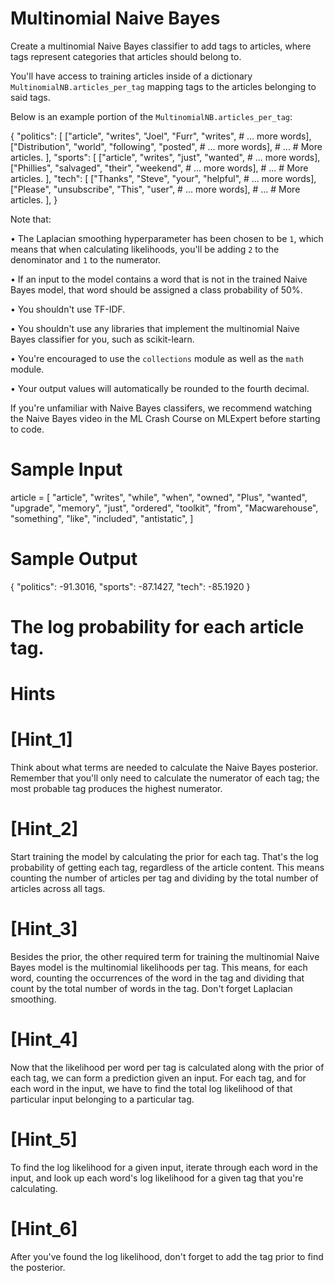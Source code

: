 # Multinomial Naive Bayes

  Create a multinomial Naive Bayes classifier to add tags to articles, where
  tags represent categories that articles should belong to.

  You'll have access to training articles inside of a dictionary `MultinomialNB.articles_per_tag` 
  mapping tags to the articles belonging to said tags.

  Below is an example portion of the `MultinomialNB.articles_per_tag`:
  
{
  "politics": [
    ["article", "writes", "Joel", "Furr", "writes", # ... more words],
    ["Distribution", "world", "following", "posted", # ... more words],
    # ...
    # More articles.
    ],
    "sports": [
    ["article", "writes", "just", "wanted", # ... more words],
    ["Phillies", "salvaged", "their", "weekend", # ... more words],
    # ...
    # More articles.
    ],
    "tech": [
    ["Thanks", "Steve", "your", "helpful", # ... more words],
    ["Please", "unsubscribe", "This", "user", # ... more words],
    # ...
    # More articles.
  ],
} 

  Note that:

  • The Laplacian smoothing hyperparameter has been chosen to be `1`, 
    which means that when calculating likelihoods, you'll be adding `2` 
    to the denominator and `1` to the numerator.

  • If an input to the model contains a word that is not in the trained Naive
    Bayes model, that word should be assigned a class probability of 50%.
  
  • You shouldn't use TF-IDF. 
  
  • You shouldn't use any libraries that implement the multinomial Naive Bayes
    classifier for you, such as scikit-learn.

  • You're encouraged to use the `collections` module as well as the
    `math` module.

  • Your output values will automatically be rounded to the fourth decimal.

  If you're unfamiliar with Naive Bayes classifers, we recommend watching the
  Naive Bayes video in the ML Crash Course on MLExpert before starting to code.

# Sample Input

article = [
  "article", "writes", "while",
  "when", "owned", "Plus",
  "wanted", "upgrade", "memory",
  "just", "ordered", "toolkit",
  "from", "Macwarehouse", "something",
  "like", "included", "antistatic",
]

# Sample Output

{
  "politics": -91.3016,
  "sports": -87.1427,
  "tech": -85.1920
}
# The log probability for each article tag.

# Hints

# [Hint_1]

  Think about what terms are needed to calculate the Naive Bayes posterior.
  Remember that you'll only need to calculate the numerator of each tag; the
  most probable tag produces the highest numerator.

# [Hint_2]

  Start training the model by calculating the prior for each tag. That's the log
  probability of getting each tag, regardless of the article content. This means
  counting the number of articles per tag and dividing by the total number of
  articles across all tags.

# [Hint_3]

  Besides the prior, the other required term for training the multinomial Naive
  Bayes model is the multinomial likelihoods per tag. This means, for each word,
  counting the occurrences of the word in the tag and dividing that count
  by the total number of words in the tag. Don't forget Laplacian smoothing.

# [Hint_4]

  Now that the likelihood per word per tag is calculated along with the prior of
  each tag, we can form a prediction given an input. For each tag, and for each
  word in the input, we have to find the total log likelihood of that particular
  input belonging to a particular tag.

# [Hint_5]

  To find the log likelihood for a given input, iterate through each word in the
  input, and look up each word's log likelihood for a given tag that you're
  calculating.

# [Hint_6]

  After you've found the log likelihood, don't forget to add the tag prior to
  find the posterior.
